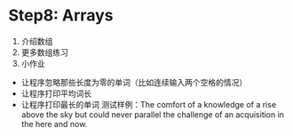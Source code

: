# Step8: Arrays
1. 介绍数组
2. 更多数组练习
3. 小作业
- 让程序忽略那些长度为零的单词（比如连续输入两个空格的情况）
- 让程序打印平均词长
- 让程序打印最长的单词
测试样例：The comfort of a knowledge of a rise above the sky
but could never parallel the challenge of an acquisition in the
here and now.